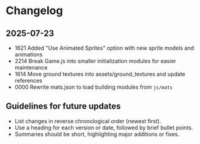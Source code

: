 # Changelog

## 2025-07-23
- 1621 Added "Use Animated Sprites" option with new sprite models and animations
- 2214 Break Game.js into smaller initialization modules for easier maintenance
- 1614 Move ground textures into assets/ground_textures and update references
- 0000 Rewrite mats.json to load building modules from `js/mats`

## Guidelines for future updates
- List changes in reverse chronological order (newest first).
- Use a heading for each version or date, followed by brief bullet points.
- Summaries should be short, highlighting major additions or fixes.
